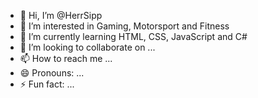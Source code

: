 - 👋 Hi, I’m @HerrSipp
- 👀 I’m interested in Gaming, Motorsport and Fitness
- 🌱 I’m currently learning HTML, CSS, JavaScript and C#
- 💞️ I’m looking to collaborate on ...
- 📫 How to reach me ...
- 😄 Pronouns: ...
- ⚡ Fun fact: ...

<!---
HerrSipp/HerrSipp is a ✨ special ✨ repository because its `README.md` (this file) appears on your GitHub profile.
You can click the Preview link to take a look at your changes.
--->
